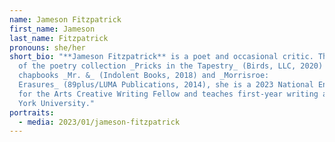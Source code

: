 ```yaml
---
name: Jameson Fitzpatrick
first_name: Jameson
last_name: Fitzpatrick
pronouns: she/her
short_bio: "**Jameson Fitzpatrick** is a poet and occasional critic. The author
  of the poetry collection _Pricks in the Tapestry_ (Birds, LLC, 2020) and the
  chapbooks _Mr. &_ (Indolent Books, 2018) and _Morrisroe:
  Erasures_ (89plus/LUMA Publications, 2014), she is a 2023 National Endowment
  for the Arts Creative Writing Fellow and teaches first-year writing at New
  York University."
portraits:
  - media: 2023/01/jameson-fitzpatrick
---
```

